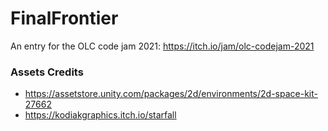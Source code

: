 # FinalFrontier
An entry for the OLC code jam 2021: https://itch.io/jam/olc-codejam-2021

### Assets Credits
* https://assetstore.unity.com/packages/2d/environments/2d-space-kit-27662
* https://kodiakgraphics.itch.io/starfall
